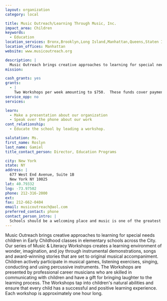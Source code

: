 ```yaml
---
layout: organization
category: local

title: Music Outreach/Learning Through Music, Inc.
impact_area: Children
keywords: 
  - Education
location_services: Bronx,Brooklyn,Long Island,Manhattan,Queens,Staten Island,Greater New York
location_offices: Manhattan
website: www.musicoutreach.org

description: |
  Music Outreach brings creative approaches to learning for special needs children in Early Childhood classes in elementary schools across the City.  Our series of Music & Literacy Workshops creates a learning environment of wonder, imagination, and joy through instrumental demonstrations, songs and award-winning stories that are set to original musical accompaniment.  Children actively participate in musical games, listening exercises, singing, conducting and using percussive instruments.  The Workshops are presented by professional career musicians who are skilled in communicating with children and have a gift for bringing laughter to the learning process.  The Workshops tap into children's natural abilities and ensure that every child has a successful and positive learning experience.  Each workshop is approximately one hour long.
mission: 

cash_grants: yes
grants: 
  - |
    Two Workshops per week amounting to $750.  These funds cover payment for 3 musicians, equipment, transportation, students/teacher instruction materials, music sheets and story-books.  A grant of $500 would cover two of the musicians performing.
service_opp: no
services: 

learn: 
  - Make a presentation about our organization
  - Speak over the phone about our work
cont_relationship: 
  - Educate the school by leading a workshop.

salutation: Ms.
first_name: Roslyn
last_name: Gamiel
title_contact_person: Director, Education Programs

city: New York
state: NY
address: |
  677 West End Avenue, Suite 1B  
  New York NY 10025
lat: 40.79332
lng: -73.97502
phone: 212-316-2000
ext: 
fax: 212-662-0404
email: musicoutreach@aol.com
preferred_contact: phone
contact_person_intro: |
  Schools should be a welcoming place and music is one of the greatest pleasures of life and learning.  Music helps us express who we are and that is why from earliest history people have created music.  When our children attended elementary school there were no music enrichment classes and that is why in 1979 my husband and I began Music Outreach Programs.  I am Roslyn Gamiel, Director of Education Programs and am responsible for bringing the programs to the school.  I can be contacted at 212-316-2000 on business day afternoons.  Now, children in classrooms across the City can experience the beauty and power that music brings to their lives.  We have not worked with Common Cents schools in the past.
---
```

Music Outreach brings creative approaches to learning for special needs children in Early Childhood classes in elementary schools across the City.  Our series of Music & Literacy Workshops creates a learning environment of wonder, imagination, and joy through instrumental demonstrations, songs and award-winning stories that are set to original musical accompaniment.  Children actively participate in musical games, listening exercises, singing, conducting and using percussive instruments.  The Workshops are presented by professional career musicians who are skilled in communicating with children and have a gift for bringing laughter to the learning process.  The Workshops tap into children's natural abilities and ensure that every child has a successful and positive learning experience.  Each workshop is approximately one hour long.